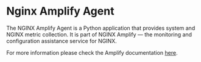 # Nginx Amplify Agent

The NGINX Amplify Agent is a Python application that provides system and NGINX metric collection. It is part of NGINX Amplify — the monitoring and configuration assistance service for NGINX.

For more information please check the Amplify documentation [here](https://github.com/nginxinc/nginx-amplify-doc).

